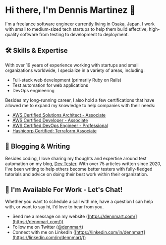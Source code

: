 # Hi there, I'm Dennis Martinez 👋

I'm a freelance software engineer currently living in Osaka, Japan. I work with small to medium-sized tech startups to help them build effective, high-quality software from testing to development to deployment.

## 🛠️ Skills & Expertise

With over 19 years of experience working with startups and small organizations worldwide, I specialize in a variety of areas, including:

- Full-stack web development (primarily Ruby on Rails)
- Test automation for web applications 
- DevOps engineering

Besides my long-running career, I also hold a few certifications that have allowed me to expand my knowledge to help companies with their needs:

- [AWS Certified Solutions Architect - Associate](https://www.credly.com/badges/7ca09371-3700-4467-947a-db4668ea8055/public_url)
- [AWS Certified Developer - Associate](https://www.credly.com/badges/12e12280-7a45-486d-9f8b-aa8c87ef216f/public_url)
- [AWS Certified DevOps Engineer - Professional](https://www.credly.com/badges/c155da1f-e215-4166-8709-9dd3f8e9ea5a/public_url)
- [Hashicorp Certified: Terraform Associate](https://www.credly.com/badges/7bc640ac-5cf6-4bea-9213-a4d9772dad26/public_url)

## 📝 Blogging & Writing

Besides coding, I love sharing my thoughts and expertise around test automation on my blog, [Dev Tester](https://dev-tester.com/). With over 75 articles written since 2020, I've been writing to help others become better testers with fully-fledged tutorials and advice on doing their best work within their organization. 

## 🤝 I'm Available For Work - Let's Chat!

Whether you want to schedule a call with me, have a question I can help with, or want to say hi, I'd love to hear from you.

- Send me a message on my website ([https://dennmart.com/](https://dennmart.com/))
- Follow me on Twitter ([@dennmart](https://twitter.com/dennmart))
- Connect with me on LinkedIn ([https://linkedin.com/in/dennmart](https://linkedin.com/in/dennmart/))
